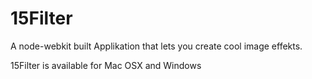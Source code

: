 # 15Filter
A node-webkit built Applikation that lets you create cool image effekts.

15Filter is available for Mac OSX and Windows


